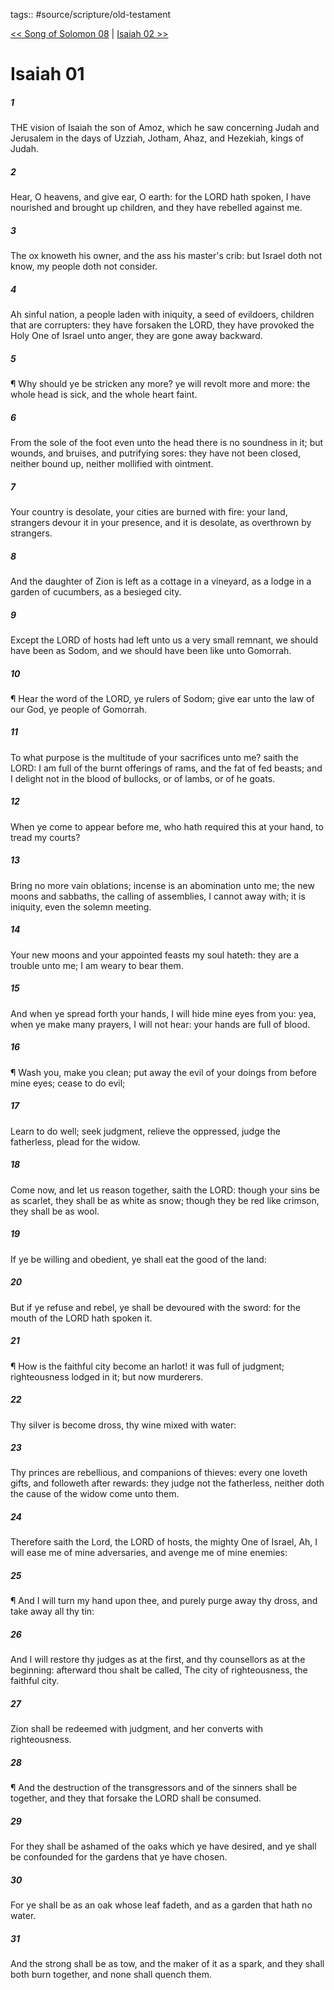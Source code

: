 tags:: #source/scripture/old-testament

[<< Song of Solomon 08](old-testament/22_Song_of_Solomon/Song_of_Solomon_08.md) | [Isaiah 02 >>](old-testament/23_Isaiah/Isaiah_02.md)

# Isaiah 01

##### 1

THE vision of Isaiah the son of Amoz, which he saw concerning Judah and Jerusalem in the days of Uzziah, Jotham, Ahaz, and Hezekiah, kings of Judah.

##### 2

Hear, O heavens, and give ear, O earth: for the LORD hath spoken, I have nourished and brought up children, and they have rebelled against me.

##### 3

The ox knoweth his owner, and the ass his master's crib: but Israel doth not know, my people doth not consider.

##### 4

Ah sinful nation, a people laden with iniquity, a seed of evildoers, children that are corrupters: they have forsaken the LORD, they have provoked the Holy One of Israel unto anger, they are gone away backward.

##### 5

¶ Why should ye be stricken any more? ye will revolt more and more: the whole head is sick, and the whole heart faint.

##### 6

From the sole of the foot even unto the head there is no soundness in it; but wounds, and bruises, and putrifying sores: they have not been closed, neither bound up, neither mollified with ointment.

##### 7

Your country is desolate, your cities are burned with fire: your land, strangers devour it in your presence, and it is desolate, as overthrown by strangers.

##### 8

And the daughter of Zion is left as a cottage in a vineyard, as a lodge in a garden of cucumbers, as a besieged city.

##### 9

Except the LORD of hosts had left unto us a very small remnant, we should have been as Sodom, and we should have been like unto Gomorrah.

##### 10

¶ Hear the word of the LORD, ye rulers of Sodom; give ear unto the law of our God, ye people of Gomorrah.

##### 11

To what purpose is the multitude of your sacrifices unto me? saith the LORD: I am full of the burnt offerings of rams, and the fat of fed beasts; and I delight not in the blood of bullocks, or of lambs, or of he goats.

##### 12

When ye come to appear before me, who hath required this at your hand, to tread my courts?

##### 13

Bring no more vain oblations; incense is an abomination unto me; the new moons and sabbaths, the calling of assemblies, I cannot away with; it is iniquity, even the solemn meeting.

##### 14

Your new moons and your appointed feasts my soul hateth: they are a trouble unto me; I am weary to bear them.

##### 15

And when ye spread forth your hands, I will hide mine eyes from you: yea, when ye make many prayers, I will not hear: your hands are full of blood.

##### 16

¶ Wash you, make you clean; put away the evil of your doings from before mine eyes; cease to do evil;

##### 17

Learn to do well; seek judgment, relieve the oppressed, judge the fatherless, plead for the widow.

##### 18

Come now, and let us reason together, saith the LORD: though your sins be as scarlet, they shall be as white as snow; though they be red like crimson, they shall be as wool.

##### 19

If ye be willing and obedient, ye shall eat the good of the land:

##### 20

But if ye refuse and rebel, ye shall be devoured with the sword: for the mouth of the LORD hath spoken it.

##### 21

¶ How is the faithful city become an harlot! it was full of judgment; righteousness lodged in it; but now murderers.

##### 22

Thy silver is become dross, thy wine mixed with water:

##### 23

Thy princes are rebellious, and companions of thieves: every one loveth gifts, and followeth after rewards: they judge not the fatherless, neither doth the cause of the widow come unto them.

##### 24

Therefore saith the Lord, the LORD of hosts, the mighty One of Israel, Ah, I will ease me of mine adversaries, and avenge me of mine enemies:

##### 25

¶ And I will turn my hand upon thee, and purely purge away thy dross, and take away all thy tin:

##### 26

And I will restore thy judges as at the first, and thy counsellors as at the beginning: afterward thou shalt be called, The city of righteousness, the faithful city.

##### 27

Zion shall be redeemed with judgment, and her converts with righteousness.

##### 28

¶ And the destruction of the transgressors and of the sinners shall be together, and they that forsake the LORD shall be consumed.

##### 29

For they shall be ashamed of the oaks which ye have desired, and ye shall be confounded for the gardens that ye have chosen.

##### 30

For ye shall be as an oak whose leaf fadeth, and as a garden that hath no water.

##### 31

And the strong shall be as tow, and the maker of it as a spark, and they shall both burn together, and none shall quench them.
